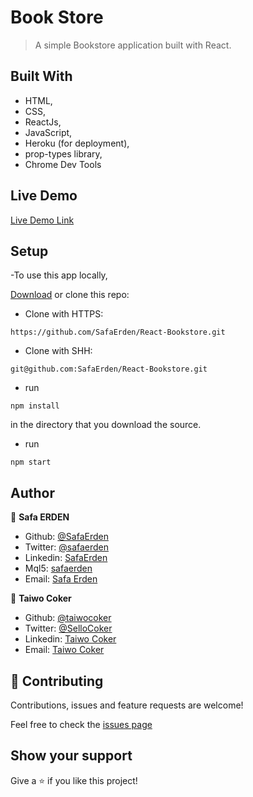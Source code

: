 # Book Store

> A simple Bookstore application built with React.

## Built With

- HTML,
- CSS,
- ReactJs,
- JavaScript,
- Heroku (for deployment),
- prop-types library,
- Chrome Dev Tools

## Live Demo

[Live Demo Link](https://floating-castle-29981.herokuapp.com/)

## Setup

-To use this app locally, 

[Download](https://github.com/SafaErden/React-Bookstore/archive/development.zip) or clone this repo:

- Clone with HTTPS:
```
https://github.com/SafaErden/React-Bookstore.git
```
- Clone with SHH:
```
git@github.com:SafaErden/React-Bookstore.git
```
- run 
``` 
npm install
```
 in the directory that you download the source.

- run 
```
npm start
```

## Author

👤 **Safa ERDEN**

- Github: [@SafaErden](https://github.com/SafaErden)
- Twitter: [@safaerden](https://twitter.com/safaerden)
- Linkedin: [SafaErden](https://www.linkedin.com/in/safaerden/)
- Mql5: [safaerden](https://www.mql5.com/en/users/safaerden)
- Email: [Safa Erden](mailto:safaerden@gmail.com)

👤 **Taiwo Coker**

- Github: [@taiwocoker](https://github.com/taiwocoker)
- Twitter: [@SelloCoker](https://twitter.com/SelloCoker)
- Linkedin: [Taiwo Coker](https://linkedin.com/in/taiwo-coker)
- Email: [Taiwo Coker](mailto:taiwofcoker@gmail.com)

## 🤝 Contributing

Contributions, issues and feature requests are welcome!

Feel free to check the [issues page](https://github.com/SafaErden/React-Bookstore/issues)

## Show your support

Give a ⭐️ if you like this project!